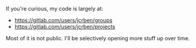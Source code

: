 If you're curious, my code is largely at:
* https://gitlab.com/users/jcrben/groups
* https://gitlab.com/users/jcrben/projects

Most of it is not public. I'll be selectively opening more stuff up over time.
